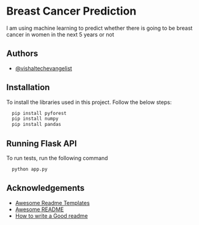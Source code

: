 
# Breast Cancer Prediction

I am using machine learning to predict whether there is going to be breast cancer in women in the next 5 years or not



## Authors

- [@vishaltechevangelist](https://www.github.com/vishaltechevangelist)


## Installation

To install the libraries used in this project. Follow the below steps:

```bash
  pip install pyforest
  pip install numpy
  pip install pandas
```
    
## Running Flask API

To run tests, run the following command

```bash
  python app.py
```


## Acknowledgements

 - [Awesome Readme Templates](https://awesomeopensource.com/project/elangosundar/awesome-README-templates)
 - [Awesome README](https://github.com/matiassingers/awesome-readme)
 - [How to write a Good readme](https://bulldogjob.com/news/449-how-to-write-a-good-readme-for-your-github-project)

